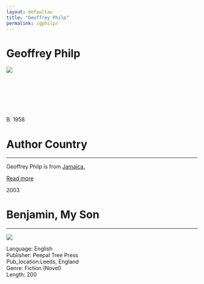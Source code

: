```yaml
---
layout: defaultau
title: "Geoffrey Philp"
permalink: /gphilp/
---
```

<!-- partial:index.partial.html -->
<div class="content">
    <h1>Geoffrey Philp</h1>
    <div class="quote">
        <div><img src="https://upload.wikimedia.org/wikipedia/commons/thumb/3/33/Geoffrey_Philp.jpg/330px-Geoffrey_Philp.jpg" class="logo"></div>
    </div>
    <div class="timeline">
        <div style="padding-bottom:100px;"></div>
        <div class="block">
            <div class="date right"><p class="right">B. 1958</p></div>
            <div class="dot"></div>
            <div class="left first">
            <div class="author_country">
                <h1>Author Country</h1><hr>
            <div class="aclocation"><p>Geoffrey Philp is from <a href="{{ site.baseurl }}/4">Jamaica.</a></p></div>
                <div class="acreadmore"><a href="https://en.wikipedia.org/wiki/Geoffrey_Philp">Read more</a> </div>
            </div>
            </div>
        </div>
        <div class="block">
            <div class="date left"><p class="left">2003</p></div>
            <div class="dot"></div>
            <div class="right">
                <h1>Benjamin, My Son</h1><hr>
                <p><img src="https://m.media-amazon.com/images/I/51ZT7AS8E4L._SY291_BO1,204,203,200_QL40_FMwebp_.jpg"></p>
                <p>
                Language: English<br/>
                Publisher: Peepal Tree Press<br/>
                Pub_location:Leeds, England<br/>
                Genre: Fiction (Novel)<br/>
                Length: 200<br/>                   </p>
            </div>
        </div>
<!-- partial -->
  <script src='https://cdnjs.cloudflare.com/ajax/libs/jquery/3.1.1/jquery.min.js'></script><script  src="assets/js/authorscript.js"></script>
